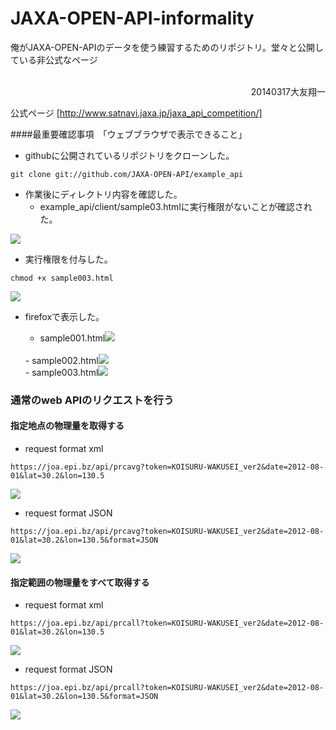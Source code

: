 JAXA-OPEN-API-informality
=========================

俺がJAXA-OPEN-APIのデータを使う練習するためのリポジトリ。堂々と公開している非公式なページ

</br>
<div align="right">20140317大友翔一</div>

公式ページ [http://www.satnavi.jaxa.jp/jaxa_api_competition/]

####最重要確認事項　「ウェブブラウザで表示できること」


- githubに公開されているリポジトリをクローンした。

```
git clone git://github.com/JAXA-OPEN-API/example_api
```
- 作業後にディレクトリ内容を確認した。
	- example_api/client/sample03.htmlに実行権限がないことが確認された。

<img src=sc2014-03-17d.png>

- 実行権限を付与した。


```
chmod +x sample003.html
```

<img src=sc2014-03-17e.png>

- firefoxで表示した。

	- sample001.html<img src=sc2014-03-17a.png>
	</br>
	- sample002.html<img src=sc2014-03-17b.png>
	</br>
	- sample003.html<img src=sc2014-03-17c.png>

### 通常のweb APIのリクエストを行う

#### 指定地点の物理量を取得する

- request format xml

```
https://joa.epi.bz/api/prcavg?token=KOISURU-WAKUSEI_ver2&date=2012-08-01&lat=30.2&lon=130.5
```

<img src=open-api_get001a.png>

- request format JSON


```
https://joa.epi.bz/api/prcavg?token=KOISURU-WAKUSEI_ver2&date=2012-08-01&lat=30.2&lon=130.5&format=JSON
```

<img src=open-api_get002a.png>


#### 指定範囲の物理量をすべて取得する 

- request format xml

```
https://joa.epi.bz/api/prcall?token=KOISURU-WAKUSEI_ver2&date=2012-08-01&lat=30.2&lon=130.5
```

<img src=open-api_get003a.png>

- request format JSON


```
https://joa.epi.bz/api/prcall?token=KOISURU-WAKUSEI_ver2&date=2012-08-01&lat=30.2&lon=130.5&format=JSON
```
<img src=open-api_get004a.png>
